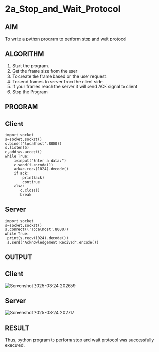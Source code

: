 # 2a_Stop_and_Wait_Protocol
## AIM 
To write a python program to perform stop and wait protocol
## ALGORITHM
1. Start the program.
2. Get the frame size from the user
3. To create the frame based on the user request.
4. To send frames to server from the client side.
5. If your frames reach the server it will send ACK signal to client
6. Stop the Program
## PROGRAM
## Client
```
import socket
s=socket.socket()
s.bind(('localhost',8000))
s.listen(5)
c,addr=s.accept()
while True:
    i=input("Enter a data:")
    c.send(i.encode())
    ack=c.recv(1024).decode()
    if ack:
        print(ack)
        continue
    else:
       c.close()
       break
```
## Server
```
import socket
s=socket.socket()
s.connect(('localhost',8000))
while True:
 print(s.recv(1024).decode())
 s.send("Acknowledgement Recived".encode())
```
## OUTPUT
## Client
![Screenshot 2025-03-24 202659](https://github.com/user-attachments/assets/ee07de13-bee0-4b47-b665-646ac0c19c07)
## Server
![Screenshot 2025-03-24 202717](https://github.com/user-attachments/assets/c3ae554c-d0ec-4a08-9ec0-e5f007818ee2)

## RESULT
Thus, python program to perform stop and wait protocol was successfully executed.
